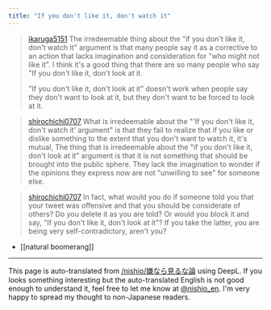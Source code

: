 ```yaml
---
title: "If you don't like it, don't watch it"
---
```


> [ikaruga5151](https://x.com/ikaruga5151/status/1860090500830888374) The irredeemable thing about the "if you don't like it, don't watch it" argument is that many people say it as a corrective to an action that lacks imagination and consideration for "who might not like it". I think it's a good thing that there are so many people who say "If you don't like it, don't look at it.
>
>  "If you don't like it, don't look at it" doesn't work when people say they don't want to look at it, but they don't want to be forced to look at it.

> [shirochichi0707](https://x.com/shirochichi0707/status/1860150537045569659) What is irredeemable about the "'If you don't like it, don't watch it' argument" is that they fail to realize that if you like or dislike something to the extent that you don't want to watch it, it's mutual, The thing that is irredeemable about the "if you don't like it, don't look at it" argument is that it is not something that should be brought into the public sphere. They lack the imagination to wonder if the opinions they express now are not "unwilling to see" for someone else.

> [shirochichi0707](https://x.com/shirochichi0707/status/1860151101838037454) In fact, what would you do if someone told you that your tweet was offensive and that you should be considerate of others? Do you delete it as you are told? Or would you block it and say, "If you don't like it, don't look at it"? If you take the latter, you are being very self-contradictory, aren't you?

- [[natural boomerang]]

---
This page is auto-translated from [/nishio/嫌なら見るな論](https://scrapbox.io/nishio/嫌なら見るな論) using DeepL. If you looks something interesting but the auto-translated English is not good enough to understand it, feel free to let me know at [@nishio_en](https://twitter.com/nishio_en). I'm very happy to spread my thought to non-Japanese readers.